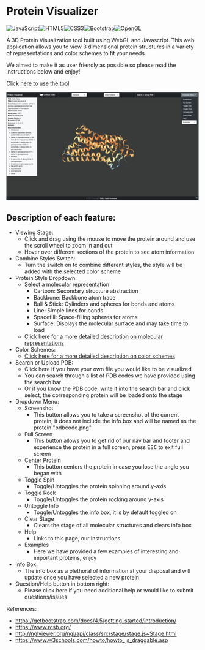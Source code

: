 # Protein Visualizer

<img alt="JavaScript" src="https://img.shields.io/badge/javascript-%23323330.svg?style=for-the-badge&logo=javascript&logoColor=%23F7DF1E"/><img alt="HTML5" src="https://img.shields.io/badge/html5-%23E34F26.svg?style=for-the-badge&logo=html5&logoColor=white"/><img alt="CSS3" src="https://img.shields.io/badge/css3-%231572B6.svg?style=for-the-badge&logo=css3&logoColor=white"/><img alt="Bootstrap" src="https://img.shields.io/badge/bootstrap-%23563D7C.svg?style=for-the-badge&logo=bootstrap&logoColor=white"/><img alt="OpenGL" src="https://img.shields.io/badge/OpenGL-%23FFFFFF.svg?style=for-the-badge&logo=opengl"/>


A 3D Protein Visualization tool built using WebGL and Javascript. This web application allows you to view 3 dimensional protein structures in a variety 
of representations and color schemes to fit your needs. 

We aimed to make it as user friendly as possible so please read the instructions below and enjoy!

[Click here to use the tool](https://seijihosokawa.github.io/proteinVisualizer/)

![Screenshot](protein_visualizer.png)

## Description of each feature:
  * Viewing Stage: 
    * Click and drag using the mouse to move the protein around and use the scroll wheel to zoom in and out
    * Hover over different sections of the protein to see atom information
  * Combine Styles Switch:
    * Turn the switch on to combine different styles, the style will be added with the selected color scheme
  * Protein Style Dropdown:
    * Select a molecular representation
      * Cartoon: Secondary structure abstraction
      * Backbone: Backbone atom trace
      * Ball & Stick: Cylinders and spheres for bonds and atoms
      * Line: Simple lines for bonds
      * Spacefill: Space-filling spheres for atoms
      * Surface: Displays the molecular surface and may take time to load
    * [Click here for a more detailed description on molecular representations](https://nglviewer.org/ngl/api/manual/usage/molecular-representations.html)
  * Color Schemes:
    * [Click here for a more detailed description on color schemes](https://nglviewer.org/ngl/api/manual/usage/coloring.html#selection-based-coloring)
  * Search or Upload PDB:
    * Click here if you have your own file you would like to be visualized
    * You can search through a list of PDB codes we have provided using the search bar
    * Or if you know the PDB code, write it into the search bar and click select, the corresponding protein will be loaded onto the stage
  * Dropdown Menu:
    * Screenshot
      * This button allows you to take a screenshot of the current protein, it does not include the info box and will be named as the protein "pdbcode.png"
    * Full Screen
      * This button allows you to get rid of our nav bar and footer and experience the protein in a full screen, press <kbd>ESC</kbd> to exit full screen
    * Center Protein 
      * This button centers the protein in case you lose the angle you began with
    * Toggle Spin
      * Toggle/Untoggles the protein spinning around y-axis
    * Toggle Rock
      * Toggle/Untoggles the protein rocking around y-axis
    * Untoggle Info
      * Toggle/Untoggles the info box, it is by default toggled on
    * Clear Stage
      * Clears the stage of all molecular structures and clears info box
    * Help
      * Links to this page, our instructions
    * Examples
      * Here we have provided a few examples of interesting and important proteins, enjoy
  * Info Box:
    * The info box as a plethoral of information at your disposal and will update once you have selected a new protein
  * Question/Help button in bottom right:
    * Please click here if you need additional help or would like to submit questions/issues


References:
  * https://getbootstrap.com/docs/4.5/getting-started/introduction/
  * https://www.rcsb.org/
  * http://nglviewer.org/ngl/api/class/src/stage/stage.js~Stage.html
  * https://www.w3schools.com/howto/howto_js_draggable.asp

